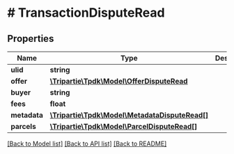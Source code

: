 # # TransactionDisputeRead

## Properties

Name | Type | Description | Notes
------------ | ------------- | ------------- | -------------
**ulid** | **string** |  |
**offer** | [**\Tripartie\Tpdk\Model\OfferDisputeRead**](OfferDisputeRead.md) |  |
**buyer** | **string** |  |
**fees** | **float** |  | [optional]
**metadata** | [**\Tripartie\Tpdk\Model\MetadataDisputeRead[]**](MetadataDisputeRead.md) |  | [optional]
**parcels** | [**\Tripartie\Tpdk\Model\ParcelDisputeRead[]**](ParcelDisputeRead.md) |  | [optional]

[[Back to Model list]](../../README.md#models) [[Back to API list]](../../README.md#endpoints) [[Back to README]](../../README.md)
